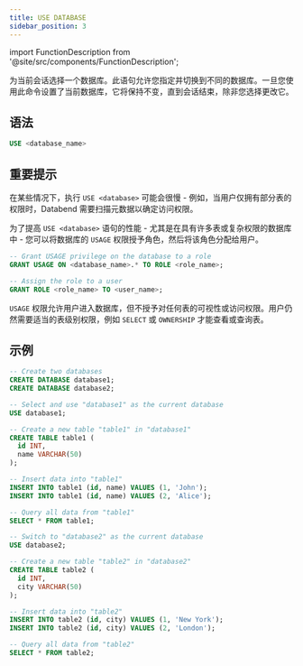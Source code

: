 ```yaml
---
title: USE DATABASE
sidebar_position: 3
---
```

import FunctionDescription from '@site/src/components/FunctionDescription';

<FunctionDescription description="Introduced or updated: v1.2.721"/>

为当前会话选择一个数据库。此语句允许您指定并切换到不同的数据库。一旦您使用此命令设置了当前数据库，它将保持不变，直到会话结束，除非您选择更改它。

## 语法

```sql
USE <database_name>
```

## 重要提示

在某些情况下，执行 `USE <database>` 可能会很慢 - 例如，当用户仅拥有部分表的权限时，Databend 需要扫描元数据以确定访问权限。

为了提高 `USE <database>` 语句的性能 - 尤其是在具有许多表或复杂权限的数据库中 - 您可以将数据库的 `USAGE` 权限授予角色，然后将该角色分配给用户。

```sql
-- Grant USAGE privilege on the database to a role
GRANT USAGE ON <database_name>.* TO ROLE <role_name>;

-- Assign the role to a user
GRANT ROLE <role_name> TO <user_name>;
```

`USAGE` 权限允许用户进入数据库，但不授予对任何表的可视性或访问权限。用户仍然需要适当的表级别权限，例如 `SELECT` 或 `OWNERSHIP` 才能查看或查询表。

## 示例

```sql
-- Create two databases
CREATE DATABASE database1;
CREATE DATABASE database2;

-- Select and use "database1" as the current database
USE database1;

-- Create a new table "table1" in "database1"
CREATE TABLE table1 (
  id INT,
  name VARCHAR(50)
);

-- Insert data into "table1"
INSERT INTO table1 (id, name) VALUES (1, 'John');
INSERT INTO table1 (id, name) VALUES (2, 'Alice');

-- Query all data from "table1"
SELECT * FROM table1;

-- Switch to "database2" as the current database
USE database2;

-- Create a new table "table2" in "database2"
CREATE TABLE table2 (
  id INT,
  city VARCHAR(50)
);

-- Insert data into "table2"
INSERT INTO table2 (id, city) VALUES (1, 'New York');
INSERT INTO table2 (id, city) VALUES (2, 'London');

-- Query all data from "table2"
SELECT * FROM table2;
```